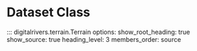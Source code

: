 # Dataset Class


::: digitalrivers.terrain.Terrain
    options:
        show_root_heading: true
        show_source: true
        heading_level: 3
        members_order: source